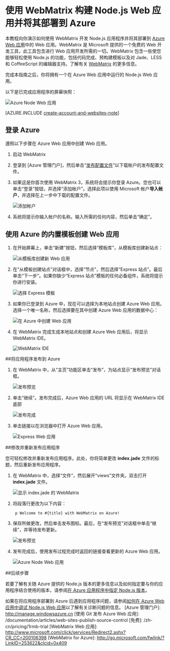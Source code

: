 <properties 
    pageTitle="使用 WebMatrix 构建 Node.js Web 应用并将其部署到 Azure" 
    description="本教程演示如何使用 WebMatrix 开发 Node.js 应用程序并将其部署到 Azure Web 应用。" 
    services="app-service\web" 
    documentationCenter="nodejs" 
    authors="rmcmurray" 
    manager="wpickett" 
    editor=""/>

<tags
    ms.service="app-service-web"
    ms.date="01/09/2016"
    wacn.date="03/03/2016"/>


# 使用 WebMatrix 构建 Node.js Web 应用并将其部署到 Azure

本教程向你演示如何使用 WebMatrix 开发 Node.js 应用程序并将其部署到 [Azure Web 应用](/documentation/services/web-sites/)中的 Web 应用。WebMatrix 是 Microsoft 提供的一个免费的 Web 开发工具，此工具包含进行 Web 应用开发所需的一切。WebMatrix 包含一些使您能够轻松使用 Node.js 的功能，包括代码完成、预构建模板以及对 Jade、LESS 和 CoffeeScript 的编辑器支持。了解有关 [WebMatrix](https://www.microsoft.com/web/webmatrix/) 的更多信息。

完成本指南之后，你将拥有一个在 Azure Web 应用中运行的 Node.js Web 应用。
 
以下是已完成应用程序的屏幕快照：

![Azure Node Web 应用][webmatrix-node-completed]

[AZURE.INCLUDE [create-account-and-websites-note](../includes/create-account-and-websites-note.md)]

## 登录 Azure

遵照以下步骤在 Azure Web 应用中创建 Web 应用。

1. 启动 WebMatrix
2. 登录到 [Azure 管理门户]，然后单击“[发布配置文件](https://manage.windowsazure.cn/publishsettings/index?client=powershell&schemaversion=1.0)”以下载帐户的发布配置文件。
2. 如果这是你首次使用 WebMatrix 3，系统将会提示你登录 Azure。您也可以单击“登录”按钮，并选择“添加帐户”。选择此项以使用 Microsoft 帐户**导入帐户**，并选择在上一步中下载的配置文件。

    ![添加帐户][addaccount]

4. 系统将提示你输入帐户的名称。输入所需的任何内容，然后单击“确定”。


## 使用 Azure 的内置模板创建 Web 应用

1. 在开始屏幕上，单击“新建”按钮，然后选择“模板库”，从模板库创建新站点：

    ![从模板库创建新 Web 应用][sitefromtemplate]

2. 在“从模板创建站点”对话框中，选择“节点”，然后选择“Express 站点”。最后单击“下一步”。如果你缺少“Express 站点”模板的任何必备组件，系统将提示你进行安装。

    ![选择 Express 模板][webmatrix-templates]

3. 如果你已登录到 Azure 中，现在可以选择为本地站点创建 Azure Web 应用。选择一个唯一名称，然后选择要在其中创建 Azure Web 应用的数据中心：

    ![在 Azure 中创建 Web 应用][nodesitefromtemplateazure]
    
4. 在 WebMatrix 完成生成本地站点和创建 Azure Web 应用后，将显示 WebMatrix IDE。

    ![WebMatrix IDE][webmatrix-ide]

##将应用程序发布到 Azure

1. 在 WebMatrix 中，从“主页”功能区单击“发布”，为站点显示“发布预览”对话框。

    ![发布预览][webmatrix-node-publishpreview]

2. 单击“继续”。发布完成后，Azure Web 应用的 URL 将显示在 WebMatrix IDE 底部

    ![发布完成][webmatrix-publish-complete]

3. 单击链接以在浏览器中打开 Azure Web 应用。

    ![Express Web 应用][webmatrix-node-express-site]

##修改并重新发布应用程序

您可轻松修改并重新发布应用程序。此处，你将简单更改 **index.jade** 文件的标题，然后重新发布应用程序。

1. 在 WebMatrix 中，选择“文件”，然后展开“views”文件夹。双击打开 **index.jade** 文件。

    ![显示 index.jade 的 WebMatrix][webmatrix-modify-index]

2. 将段落行更改为以下内容：

        p Welcome to #{title} with WebMatrix on Azure!

3. 保存所做更改，然后单击发布图标。最后，在“发布预览”对话框中单击“继续”，并等待发布更新。

    ![发布预览][webmatrix-republish]

4. 发布完成后，使用发布过程完成时返回的链接查看更新的 Azure Web 应用。

    ![Azure Node Web 应用][webmatrix-node-completed]

##后续步骤

若要了解有关随 Azure 提供的 Node.js 版本的更多信息以及如何指定要与你的应用程序结合使用的版本，请参阅[在 Azure 应用程序中指定 Node.js 版本](/documentation/articles/nodejs-specify-node-version-azure-apps)。

如果在将应用程序部署到 Azure 后遇到应用程序问题，请参阅[如何在 Azure Web 应用中调试 Node.js Web 应用](/documentation/articles/web-sites-nodejs-debug)以了解有关诊断问题的信息。
[Azure 管理门户]: http://manage.windowsazure.cn
[使用 Git 发布 Azure Web 应用]: /documentation/articles/web-sites-publish-source-control
[免费]: /zh-cn/pricing/1rmb-trial
[WebMatrix Web 应用]: http://www.microsoft.com/click/services/Redirect2.ashx?CR_CC=200106398
[WebMatrix for Azure]: http://go.microsoft.com/fwlink/?LinkID=253622&clcid=0x409

[webmatrix-node-completed]: ./media/web-sites-nodejs-use-webmatrix/webmatrix-node-complete.png
[webmatrix-templates]: ./media/web-sites-nodejs-use-webmatrix/webmatrix-templates.png

[webmatrix-node-publishpreview]: ./media/web-sites-nodejs-use-webmatrix/webmatrix-publishpreview.png

[webmatrix-ide]: ./media/web-sites-nodejs-use-webmatrix/webmatrix-ide.png
[webmatrix-publish-complete]: ./media/web-sites-nodejs-use-webmatrix/webmatrix-publish-complete.png
[webmatrix-node-express-site]: ./media/web-sites-nodejs-use-webmatrix/webmatrix-express-webiste.png
[webmatrix-modify-index]: ./media/web-sites-nodejs-use-webmatrix/webmatrix-node-edit.png
[webmatrix-republish]: ./media/web-sites-nodejs-use-webmatrix/webmatrix-republish.png
[addaccount]: ./media/web-sites-nodejs-use-webmatrix/webmatrix-add-account.png
[signin]: ./media/web-sites-nodejs-use-webmatrix/webmatrix-sign-in.png
[sitefromtemplate]: ./media/web-sites-nodejs-use-webmatrix/webmatrix-site-from-template.png
[nodesitefromtemplateazure]: ./media/web-sites-nodejs-use-webmatrix/webmatrix-node-site-azure.png
 

<!---HONumber=Mooncake_0118_2016--><!--HONumber=Mar16_HO4-->
